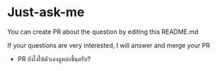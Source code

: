# Just-ask-me

You can create PR about the question by editing this README.md 

If your questions are very interested, I will answer and merge your PR

- PR ยังไงให้ตัวเองดูหล่อขึ้นครับ?
